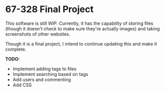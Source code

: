 67-328 Final Project
====================

This software is still WIP. Currently, it has the capability of storing files (though it doesn't check to make sure they're actually images) and taking screenshots of other websites.

Though it is a final project, I intend to continue updating this and make it complete.

**TODO:**
* Implement adding tags to files
* Implement searching based on tags
* Add users and commenting
* Add CSS